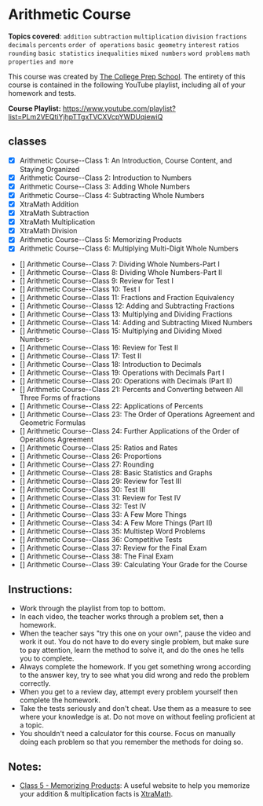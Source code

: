 # Arithmetic Course

**Topics covered**:
`addition`
`subtraction`
`multiplication`
`division`
`fractions`
`decimals`
`percents`
`order of operations`
`basic geometry`
`interest`
`ratios`
`rounding`
`basic statistics`
`inequalities`
`mixed numbers`
`word problems`
`math properties`
`and more`

This course was created by [The College Prep School](https://www.youtube.com/@thecollegeprepschool4486). The entirety of this course is contained in the following YouTube playlist, including all of your homework and tests.

**Course Playlist:** <https://www.youtube.com/playlist?list=PLm2VEQtiYjhpTTgxTVCXVcpYWDUqiewiQ>

## classes

- [x] Arithmetic Course--Class 1: An Introduction, Course Content, and Staying Organized
- [x] Arithmetic Course--Class 2: Introduction to Numbers
- [x] Arithmetic Course--Class 3: Adding Whole Numbers
- [x] Arithmetic Course--Class 4: Subtracting Whole Numbers
- [x] XtraMath Addition
- [x] XtraMath Subtraction
- [x] XtraMath Multiplication
- [x] XtraMath Division
- [x] Arithmetic Course--Class 5: Memorizing Products
- [x] Arithmetic Course--Class 6: Multiplying Multi-Digit Whole Numbers
- [] Arithmetic Course--Class 7: Dividing Whole Numbers-Part I
- [] Arithmetic Course--Class 8: Dividing Whole Numbers-Part II
- [] Arithmetic Course--Class 9: Review for Test I
- [] Arithmetic Course--Class 10: Test I
- [] Arithmetic Course--Class 11: Fractions and Fraction Equivalency
- [] Arithmetic Course--Classs 12: Adding and Subtracting Fractions
- [] Arithmetic Course--Class 13: Multiplying and Dividing Fractions
- [] Arithmetic Course--Class 14: Adding and Subtracting Mixed Numbers
- [] Arithmetic Course--Class 15: Multiplying and Dividing Mixed Numbers-
- [] Arithmetic Course--Class 16: Review for Test II
- [] Arithmetic Course--Class 17: Test II
- [] Arithmetic Course--Class 18: Introduction to Decimals
- [] Arithmetic Course--Class 19: Operations with Decimals Part I
- [] Arithmetic Course--Class 20: Operations with Decimals (Part II)
- [] Arithmetic Course--Class 21: Percents and Converting between All Three Forms of fractions
- [] Arithmetic Course--Class 22: Applications of Percents
- [] Arithmetic Course--Class 23: The Order of Operations Agreement and Geometric Formulas
- [] Arithmetic Course--Class 24: Further Applications of the Order of Operations Agreement
- [] Arithmetic Course--Class 25: Ratios and Rates
- [] Arithmetic Course--Class 26: Proportions
- [] Arithmetic Course--Class 27: Rounding
- [] Arithmetic Course--Class 28: Basic Statistics and Graphs
- [] Arithmetic Course--Class 29: Review for Test III
- [] Arithmetic Course--Class 30: Test III
- [] Arithmetic Course--Class 31: Review for Test IV
- [] Arithmetic Course--Class 32: Test IV
- [] Arithmetic Course--Class 33: A Few More Things
- [] Arithmetic Course--Class 34: A Few More Things (Part II)
- [] Arithmetic Course--Class 35: Multistep Word Problems
- [] Arithmetic Course--Class 36: Competitive Tests
- [] Arithmetic Course--Class 37: Review for the Final Exam
- [] Arithmetic Course--Class 38: The Final Exam
- [] Arithmetic Course--Class 39: Calculating Your Grade for the Course

## Instructions:

- Work through the playlist from top to bottom.
- In each video, the teacher works through a problem set, then a homework.
- When the teacher says "try this one on your own", pause the video and work it out. You do not have to do every single problem, but make sure to pay attention, learn the method to solve it, and do the ones he tells you to complete.
- Always complete the homework. If you get something wrong according to the answer key, try to see what you did wrong and redo the problem correctly.
- When you get to a review day, attempt every problem yourself then complete the homework.
- Take the tests seriously and don't cheat. Use them as a measure to see where your knowledge is at. Do not move on without feeling proficient at a topic.
- You shouldn't need a calculator for this course. Focus on manually doing each problem so that you remember the methods for doing so.

## Notes:

- [Class 5 - Memorizing Products](https://youtu.be/i219Ow_BZTI): A useful website to help you memorize your addition & multiplication facts is [XtraMath](https://home.xtramath.org/).
